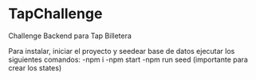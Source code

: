 # TapChallenge
Challenge Backend para Tap Billetera

Para instalar, iniciar el proyecto y seedear base de datos ejecutar los siguientes comandos: 
-npm i
-npm start
-npm run seed (importante para crear los states)



